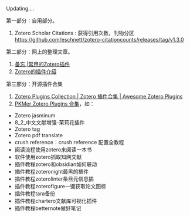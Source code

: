Updating....

第一部分：自用部分。
 1. Zotero Scholar Citations : 获得引用次数，刊物分区    
    https://github.com/eschnett/zotero-citationcounts/releases/tag/v1.3.0
    


第二部分：网上的整理文章。

 1. [备忘 |常用的Zotero插件](https://hongbowei.com/2022/03/zotero-plugins.html)
 2. [Zotero的插件介绍](https://zhuanlan.zhihu.com/p/361584342)


第三部分：开源插件合集
1. [Zotero Plugins Collection | Zotero 插件合集 | Awesome Zotero Plugins](https://github.com/zotero-chinese/zotero-plugins/tree/main)
2. [PKMer Zotero Plugins 合集](https://pkmer.cn/Pkmer-Docs/11-zotero/zotero%E6%8F%92%E4%BB%B6/zotero%E6%8F%92%E4%BB%B6/)，如：
  - Zotero jasminum
  - 8_2_中文文献增强-茉莉花插件
  - Zotero tag
  - Zotero pdf translate
  - crush reference：crush reference 配置全教程
  - 阅读流程使用zotero来阅读一本书
  - 软件使用zotero抓取知网文献
  - 插件教程zotero和obsidian如何联动
  - 插件教程zoteronight最黑的插件
  - 插件教程zoterolinter条目元信息插
  - 插件教程zoterofigure一键获取论文图标
  - 插件教程tara备份
  - 插件教程chartero文献库可视化插件
  - 插件教程betternote做好笔记


